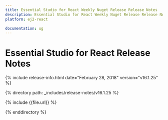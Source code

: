 ```yaml
---
title: Essential Studio for React Weekly Nuget Release Release Notes  
description: Essential Studio for React Weekly Nuget Release Release Notes  
platform: ej2-react

documentation: ug
---
```


# Essential Studio for  React  Release Notes  

{% include release-info.html date="February 28, 2018"  version="v16.1.25" %} 

{% directory path: _includes/release-notes/v16.1.25 %}

{% include {{file.url}} %}

{% enddirectory %}


